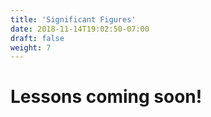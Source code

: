 ```yaml
---
title: 'Significant Figures'
date: 2018-11-14T19:02:50-07:00
draft: false
weight: 7
---
```


# Lessons coming soon!